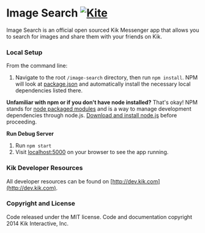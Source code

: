# Image Search    [![Kite](https://usekite.com/live-demo-button.png)](http://testdrive.kik.com/?app=image-search)

Image Search is an official open sourced Kik Messenger app that allows you to search for images and share them with your friends on Kik.

### Local Setup

From the command line:

1. Navigate to the root `/image-search` directory, then run `npm install`. NPM will look at [package.json](https://github.com/twbs/bootstrap/blob/master/package.json) and automatically install the necessary local dependencies listed there.

**Unfamiliar with npm or if you don't have node installed?** That's okay! NPM stands for [node packaged modules](http://npmjs.org/) and is a way to manage development dependencies through node.js. [Download and install node.js](http://nodejs.org/download/) before proceeding.

**Run Debug Server**

1. Run `npm start`
2. Visit [localhost:5000](http://localhost:5000/) on your browser to see the app running.


### Kik Developer Resources

All developer resources can be found on [http://dev.kik.com](http://dev.kik.com).



### Copyright and License

Code released under the MIT license. Code and documentation copyright 2014 Kik Interactive, Inc.
